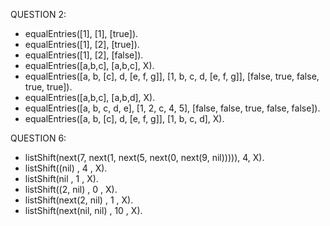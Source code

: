 QUESTION 2:
- equalEntries([1], [1], [true]).
- equalEntries([1], [2], [true]). 
- equalEntries([1], [2], [false]). 
- equalEntries([a,b,c], [a,b,c], X).
- equalEntries([a, b, [c], d, [e, f, g]], [1, b, c, d, [e, f, g]], [false, true, false, true, true]).
- equalEntries([a,b,c], [a,b,d], X).
- equalEntries([a, b, c, d, e], [1, 2, c, 4, 5], [false, false, true, false, false]).
- equalEntries([a, b, [c], d, [e, f, g]], [1, b, c, d], X).


QUESTION 6:
 - listShift(next(7, next(1, next(5, next(0, next(9, nil))))), 4, X).
 - listShift((nil) , 4 , X).
 - listShift(nil , 1 , X).
 - listShift((2, nil) , 0 , X).
 - listShift(next(2, nil) , 1 , X).
 - listShift(next(nil, nil) , 10 , X).



